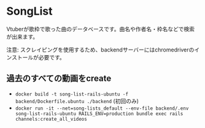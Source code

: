# SongList

Vtuberが歌枠で歌った曲のデータベースです。曲名や作者名・枠名などで検索が出来ます。

注意: スクレイピングを使用するため、backendサーバーにはchromedriverのインストールが必要です。

## 過去のすべての動画をcreate
- `docker build -t song-list-rails-ubuntu -f  backend/Dockerfile.ubuntu ./backend` (初回のみ)
- `docker run -it --net=song-lists_default --env-file backend/.env song-list-rails-ubuntu RAILS_ENV=production bundle exec rails channels:create_all_videos`
